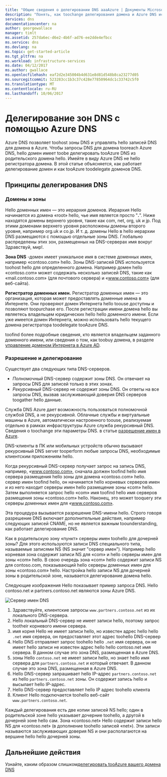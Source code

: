 ```yaml
---
title: "Общие сведения о делегировании DNS aaaAzure | Документы Microsoft"
description: "Понять, как toochange делегирования домена и Azure DNS используйте имя размещение домена tooprovide серверов."
services: dns
documentationcenter: na
author: georgewallace
manager: timlt
ms.assetid: 257da6ec-d6e2-4b6f-ad76-ee2dde4efbcc
ms.service: dns
ms.devlang: na
ms.topic: get-started-article
ms.tgt_pltfrm: na
ms.workload: infrastructure-services
ms.date: 04/12/2017
ms.author: gwallace
ms.openlocfilehash: eaf2d2e345004b4d631e8d81d548b8ca23277d05
ms.sourcegitcommit: 523283cc1b3c37c428e77850964dc1c33742c5f0
ms.translationtype: MT
ms.contentlocale: ru-RU
ms.lasthandoff: 10/06/2017
---
```

# <a name="delegation-of-dns-zones-with-azure-dns"></a>Делегирование зон DNS с помощью Azure DNS

Azure DNS позволяет toohost зоны DNS и управлять hello записей DNS для домена в Azure. Чтобы запросы DNS для домена tooreach Azure DNS, hello домен имеет toobe делегировать tooAzure DNS из родительского домена hello. Имейте в виду Azure DNS не hello регистратора домена. В этой статье объясняется, как работает делегирование домен и как tooAzure toodelegate доменов DNS.

## <a name="how-dns-delegation-works"></a>Принципы делегирования DNS

### <a name="domains-and-zones"></a>Домены и зоны

Hello доменных имен — это иерархия доменов. Иерархия Hello начинается из домена «root» hello, чье имя является просто "**.**".  Ниже находятся домены верхнего уровня, такие как com, net, org, uk и jp.  Под этими доменами верхнего уровня расположены домены второго уровня, например org.uk и co.jp.  И т. д. домены Hello в hello иерархии DNS размещаются с помощью отдельные зоны DNS. Глобально распределены этих зон, размещенных на DNS-серверах имя вокруг Здравствуй, мир!.

**Зона DNS** -домен имеет уникальное имя в системе доменных имен, например «contoso.com» hello. Зоны DNS-записей DNS используется toohost hello для определенного домена. Например домен hello «contoso.com» может содержать несколько записей DNS, такие как «mail.contoso.com» (для почтового сервера) и «www.contoso.com» (для веб-сайта).

**Регистратор доменных имен.** Регистратор доменных имен — это организация, которая может предоставлять доменные имена в Интернете. Они проверяют домен Интернета hello toouse доступны и позволяют toopurchase его. После регистрации имени домена hello вы являетесь владельцем юридических hello hello доменного имени. Если уже имеется домен Интернета, можно использовать hello текущего домена регистратора toodelegate tooAzure DNS.

toofind более подробные сведения, кто является владельцем заданного доменного имени, или сведения о том, как toobuy домена, в разделе [управление доменом Интернета в Azure AD](https://msdn.microsoft.com/library/azure/hh969248.aspx).

### <a name="resolution-and-delegation"></a>Разрешение и делегирование

Существует два следующих типа DNS-серверов.

* *Полномочный* DNS-сервер содержит зоны DNS. Он отвечает на запросы DNS для записей только в этих зонах.
* *Рекурсивный* DNS-сервер не содержит зоны DNS. Он ответы на все запросы DNS, вызвав заслуживающий доверия DNS серверов toogather hello данные.

Служба DNS Azure дает возможность пользоваться полномочной службой DNS,  а не рекурсивной. Облачные службы и виртуальные машины в Azure, автоматически настроенного toouse, реализуемая отдельно в рамках инфраструктуры Azure служба рекурсивный DNS. Сведения о toochange эти параметры DNS. в статье [разрешение имен в Azure](../virtual-network/virtual-networks-name-resolution-for-vms-and-role-instances.md#name-resolution-using-your-own-dns-server).

DNS-клиенты в ПК или мобильных устройств обычно вызывают рекурсивный DNS server tooperform любые запросы DNS, необходимые клиентским приложениям hello.

Когда рекурсивный DNS-сервер получает запрос на запись DNS, например, «www.contoso.com», сначала должен toofind hello имя сервера размещения hello зоны для домена «contoso.com» hello. сервер имен toofind hello, он начинается hello корневых серверов имен и из него находит серверы имен hello размещение зоны «com» hello. Затем выполняется запрос hello «com» имя toofind hello имя серверов размещения зоны «contoso.com» hello.  Наконец, это может tooquery эти серверы доменных имен для «www.contoso.com».

Эта процедура вызывается разрешение DNS-имени hello. Строго говоря разрешение DNS включает дополнительные действия, например следующих записей CNAME, но не является важным toounderstanding, как работает делегирование DNS.

Как в родительскую зону «пункт» серверы имен toohello для дочерней зоны? Для этого используются записи DNS специального типа, называемые записями NS (NS значит "сервер имен"). Например hello корневая зона содержит записи NS для «com» и hello серверы имен для зоны «com» hello. В свою очередь зона «com» hello содержит записи NS для contoso.com, показывающий hello серверы доменных имен для зоны «contoso.com» hello. Настройка hello записи NS для дочерней зоны в родительской зоне, называется делегирование домена hello.

Следующие изображения Hello показывает пример запроса DNS. Hello contoso.net и partners.contoso.net являются зоны Azure DNS.

![Сервер имен DNS](./media/dns-domain-delegation/image1.png)

1. Здравствуйте, клиентские запросы `www.partners.contoso.net` из их локального DNS-сервера.
1. Hello локальный DNS-сервер не имеет записи hello, поэтому запрос tootheir корневого имени сервера.
1. имя корня Hello не имеет записи hello, но известен адрес hello hello `.net` имя сервера, он предоставляет этот адрес toohello DNS-сервер
1. Hello DNS отправляет запрос toohello hello `.net` имя сервера, он не имеет hello записи не известен адрес hello hello contoso.net имя сервера. В данном случае это зона DNS, размещенная в Azure DNS.
1. зоны Hello `contoso.net` не имеет записи hello, но знает hello имя сервера для `partners.contoso.net` и который отвечает. В данном случае это зона DNS, размещенная в Azure DNS.
1. Hello DNS-сервер запрашивает hello IP-адрес `partners.contoso.net` из hello `partners.contoso.net` зоны. Он содержит запись hello и высылает hello IP-адрес.
1. Hello DNS-сервер предоставляет hello IP адрес toohello клиента
1. Клиент Hello подключается toohello веб-сайт `www.partners.contoso.net`.

Каждый делегирования есть две копии записей NS hello; один в родительской зоне hello указывает дочерние toohello, а другой в дочерней зоне hello сам. Зона «contoso.net» Hello содержит записи hello NS для «contoso.net» (в дополнение toohello записей «net»). Эти записи называются заслуживающих доверия NS и они располагаются на вершине hello hello дочерней зоны.

## <a name="next-steps"></a>Дальнейшие действия

Узнайте, каким образом слишком[делегировать tooAzure вашего домена DNS](dns-delegate-domain-azure-dns.md)

